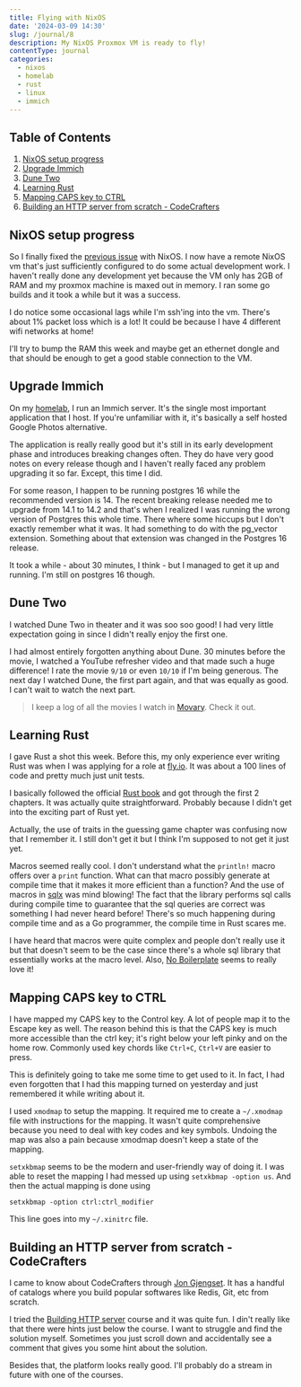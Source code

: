 ```yaml
---
title: Flying with NixOS
date: '2024-03-09 14:30'
slug: /journal/8
description: My NixOS Proxmox VM is ready to fly!
contentType: journal
categories:
  - nixos
  - homelab
  - rust
  - linux
  - immich
---
```


<div class="table-of-contents">

## Table of Contents

1. [NixOS setup progress](#nixos-setup-progress)
2. [Upgrade Immich](#upgrade-immich)
3. [Dune Two](#dune-two)
4. [Learning Rust](#learning-rust)
5. [Mapping CAPS key to CTRL](#mapping-caps-key-to-ctrl)
6. [Building an HTTP server from scratch - CodeCrafters](#building-an-http-server-from-scratch---codecrafters)

</div>

## NixOS setup progress

So I finally fixed the [previous issue](/journal/7) with NixOS. I now have a remote NixOS vm that's just sufficiently configured to do
some actual development work. I haven't really done any development yet because the VM only has 2GB of RAM and my proxmox machine is maxed out in memory.
I ran some go builds and it took a while but it was a success.

I do notice some occasional lags while I'm ssh'ing into the vm. There's about 1% packet loss which is a lot! It could be because I have 4 different wifi networks at home!

I'll try to bump the RAM this week and maybe get an ethernet dongle and that should be enough to get a good stable connection to the VM.

## Upgrade Immich

On my [homelab](https://github.com/adityathebe/homelab), I run an Immich server. It's the single most important application that I host. If you're unfamiliar with it, it's basically a self hosted Google Photos alternative.

The application is really really good but it's still in its early development phase and introduces breaking changes often. They do have very good notes on every release though and I haven't really faced any problem upgrading it so far. Except, this time I did.

For some reason, I happen to be running postgres 16 while the recommended version is 14. The recent breaking release needed me to upgrade from 14.1 to 14.2 and that's when I realized I was running the wrong version of Postgres this whole time. There where some hiccups but I don't exactly remember what it was. It had something to do with the pg_vector extension. Something about that extension was changed in the Postgres 16 release.

It took a while - about 30 minutes, I think - but I managed to get it up and running. I'm still on postgres 16 though.

## Dune Two

I watched Dune Two in theater and it was soo soo good! I had very little expectation going in since I didn't really enjoy the first one.

I had almost entirely forgotten anything about Dune. 30 minutes before the movie, I watched a YouTube refresher video and that made such a huge difference!
I rate the movie `9/10` or even `10/10` if I'm being generous. The next day I watched Dune, the first part again, and that was equally as good. I can't wait to watch the next part.

> I keep a log of all the movies I watch in [Movary](https://movies.adityathebe.com/users/adityathebe/dashboard). Check it out.

## Learning Rust

I gave Rust a shot this week. Before this, my only experience ever writing Rust was when I was applying for a role at [fly.io](https://fly.io). It was about a 100 lines of code and pretty much just unit tests.

I basically followed the official [Rust book](https://doc.rust-lang.org/book/) and got through the first 2 chapters. It was actually quite straightforward. Probably because I didn't get into the exciting part of Rust yet.

Actually, the use of traits in the guessing game chapter was confusing now that I remember it. I still don't get it but I think I'm supposed to not get it just yet.

Macros seemed really cool. I don't understand what the `println!` macro offers over a `print` function. What can that macro possibly generate at compile time that it makes it more efficient than a function? And the use of macros in [sqlx](https://github.com/launchbadge/sqlx) was mind blowing!
The fact that the library performs sql calls during compile time to guarantee that the sql queries are correct was something I had never heard before! There's so much happening during compile time and as a Go programmer, the compile time in Rust scares me.

I have heard that macros were quite complex and people don't really use it but that doesn't seem to be the case since there's a whole sql library that essentially works at the macro level. Also, [No Boilerplate](https://www.youtube.com/watch?v=MWRPYBoCEaY) seems to really love it!

## Mapping CAPS key to CTRL

I have mapped my CAPS key to the Control key. A lot of people map it to the Escape key as well. The reason behind this is that the CAPS key is much more accessible than the ctrl key; it's right below your left pinky and on the home row. Commonly used key chords like `Ctrl+C`, `Ctrl+V` are easier to press.

This is definitely going to take me some time to get used to it. In fact, I had even forgotten that I had this mapping turned on yesterday and just remembered it while writing about it.

I used `xmodmap` to setup the mapping. It required me to create a `~/.xmodmap` file with instructions for the mapping. It wasn't quite comprehensive because you need to deal with key codes and key symbols. Undoing the map was also a pain because xmodmap doesn't keep a state of the mapping.

`setxkbmap` seems to be the modern and user-friendly way of doing it. I was able to reset the mapping I had messed up using `setxkbmap -option us`.
And then the actual mapping is done using

```shell
setxkbmap -option ctrl:ctrl_modifier
```

This line goes into my `~/.xinitrc` file.

## Building an HTTP server from scratch - CodeCrafters

I came to know about CodeCrafters through [Jon Gjengset](https://thesquareplanet.com/). It has a handful of catalogs where you build popular softwares like Redis, Git, etc from scratch.

I tried the [Building HTTP server](https://app.codecrafters.io/courses/http-server/overview) course and it was quite fun. I din't really like that there were hints just below the course. I want to struggle and find the solution myself. Sometimes you just scroll down and accidentally see a comment that gives you some hint about the solution.

Besides that, the platform looks really good. I'll probably do a stream in future with one of the courses.